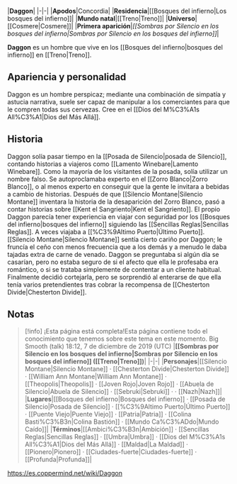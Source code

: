 

|**Daggon**|
|-|-|
|**Apodos**|Concordia|
|**Residencia**|[[Bosques del infierno\|Los bosques del infierno]]|
|**Mundo natal**|[[Treno\|Treno]]|
|**Universo**|[[Cosmere\|Cosmere]]|
|**Primera aparición**|*[[Sombras por Silencio en los bosques del infierno\|Sombras por Silencio en los bosques del infierno]]*|

**Daggon** es un hombre que vive en los [[Bosques del infierno\|bosques del infierno]] en [[Treno\|Treno]].

## Apariencia y personalidad
Daggon es un hombre perspicaz; mediante una combinación de simpatía y astucia narrativa, suele ser capaz de manipular a los comerciantes para que le compren todas sus cervezas. Cree en el [[Dios del M%C3%A1s All%C3%A1\|Dios del Más Allá]].

## Historia
Daggon solía pasar tiempo en la [[Posada de Silencio\|posada de Silencio]], contando historias a viajeros como [[Lamento Winebare\|Lamento Winebare]]. Como la mayoría de los visitantes de la posada, solía utilizar un nombre falso. Se autoproclamaba experto en el [[Zorro Blanco\|Zorro Blanco]], o al menos experto en conseguir que la gente le invitara a bebidas a cambio de historias. Después de que [[Silencio Montane\|Silencio Montane]] inventara la historia de la desaparición del Zorro Blanco, pasó a contar historias sobre [[Kent el Sangriento\|Kent el Sangriento]].
El propio Daggon parecía tener experiencia en viajar con seguridad por los [[Bosques del infierno\|bosques del infierno]] siguiendo las [[Sencillas Reglas\|Sencillas Reglas]]. A veces viajaba a [[%C3%9Altimo Puerto\|Último Puerto]].
[[Silencio Montane\|Silencio Montane]] sentía cierto cariño por Daggon; le fruncía el ceño con menos frecuencia que a los demás y a menudo le daba tajadas extra de carne de venado. Daggon se preguntaba si algún día se casarían, pero no estaba seguro de si el afecto que ella le profesaba era romántico, o si se trataba simplemente de contentar a un cliente habitual. Finalmente decidió cortejarla, pero se sorprendió al enterarse de que ella tenía varios pretendientes tras cobrar la recompensa de [[Chesterton Divide\|Chesterton Divide]].

## Notas

> [!info] ¡Esta página está completa!Esta página contiene todo el conocimiento que tenemos sobre este tema en este momento.
Big Smooth (talk) 18:12, 7 de diciembre de 2019 (UTC)
|**[[Sombras por Silencio en los bosques del infierno\|Sombras por Silencio en los bosques del infierno]] ([[Treno\|Treno]])**|
|-|-|
|**Personajes**|[[Silencio Montane\|Silencio Montane]] · [[Chesterton Divide\|Chesterton Divide]] · [[William Ann Montane\|William Ann Montane]] · [[Theopolis\|Theopolis]] · [[Joven Rojo\|Joven Rojo]] · [[Abuela de Silencio\|Abuela de Silencio]] · [[Sebruki\|Sebruki]] ·  · [[Nazh\|Nazh]]|
|**Lugares**|[[Bosques del infierno\|Bosques del infierno]] · [[Posada de Silencio\|Posada de Silencio]] · [[%C3%9Altimo Puerto\|Último Puerto]] · [[Puente Viejo\|Puente Viejo]] · [[Patria\|Patria]] · [[Colina Basti%C3%B3n\|Colina Bastión]] · [[Mundo Ca%C3%ADdo\|Mundo Caído]]|
|**Términos**|[[Ambici%C3%B3n\|Ambición]] · [[Sencillas Reglas\|Sencillas Reglas]] · [[Umbra\|Umbra]] · [[Dios del M%C3%A1s All%C3%A1\|Dios del Más Allá]] · [[Maldad\|La Maldad]] · [[Pionero\|Pionero]] · [[Ciudades-fuerte\|Ciudades-fuerte]] · [[Profunda\|Profunda]]|



https://es.coppermind.net/wiki/Daggon